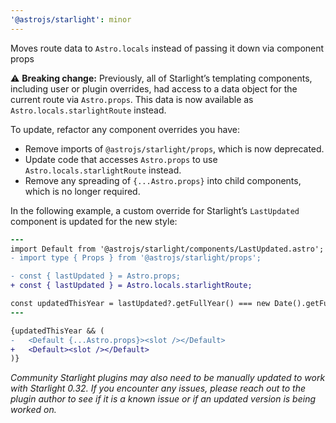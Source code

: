 ```yaml
---
'@astrojs/starlight': minor
---
```


Moves route data to `Astro.locals` instead of passing it down via component props

⚠️ **Breaking change:**
Previously, all of Starlight’s templating components, including user or plugin overrides, had access to a data object for the current route via `Astro.props`.
This data is now available as `Astro.locals.starlightRoute` instead.

To update, refactor any component overrides you have:

- Remove imports of `@astrojs/starlight/props`, which is now deprecated.
- Update code that accesses `Astro.props` to use `Astro.locals.starlightRoute` instead.
- Remove any spreading of `{...Astro.props}` into child components, which is no longer required.

In the following example, a custom override for Starlight’s `LastUpdated` component is updated for the new style:

```diff
---
import Default from '@astrojs/starlight/components/LastUpdated.astro';
- import type { Props } from '@astrojs/starlight/props';

- const { lastUpdated } = Astro.props;
+ const { lastUpdated } = Astro.locals.starlightRoute;

const updatedThisYear = lastUpdated?.getFullYear() === new Date().getFullYear();
---

{updatedThisYear && (
-   <Default {...Astro.props}><slot /></Default>
+   <Default><slot /></Default>
)}
```

_Community Starlight plugins may also need to be manually updated to work with Starlight 0.32. If you encounter any issues, please reach out to the plugin author to see if it is a known issue or if an updated version is being worked on._
